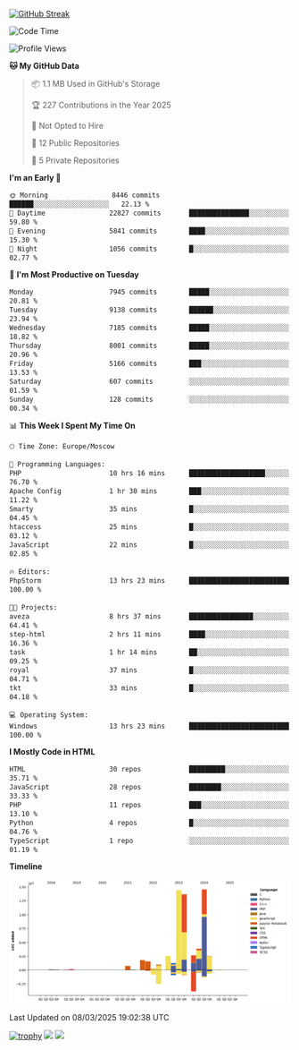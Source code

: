 [![GitHub Streak](https://github-readme-streak-stats.herokuapp.com/?user=yogik10)](https://git.io/streak-stats)
<!--START_SECTION:waka-->
![Code Time](http://img.shields.io/badge/Code%20Time-1%2C193%20hrs%206%20mins-blue)

![Profile Views](http://img.shields.io/badge/Profile%20Views-0-blue)

**🐱 My GitHub Data** 

> 📦 1.1 MB Used in GitHub's Storage 
 > 
> 🏆 227 Contributions in the Year 2025
 > 
> 🚫 Not Opted to Hire
 > 
> 📜 12 Public Repositories 
 > 
> 🔑 5 Private Repositories 
 > 
**I'm an Early 🐤** 

```text
🌞 Morning                8446 commits        ██████░░░░░░░░░░░░░░░░░░░   22.13 % 
🌆 Daytime                22827 commits       ███████████████░░░░░░░░░░   59.80 % 
🌃 Evening                5841 commits        ████░░░░░░░░░░░░░░░░░░░░░   15.30 % 
🌙 Night                  1056 commits        █░░░░░░░░░░░░░░░░░░░░░░░░   02.77 % 
```
📅 **I'm Most Productive on Tuesday** 

```text
Monday                   7945 commits        █████░░░░░░░░░░░░░░░░░░░░   20.81 % 
Tuesday                  9138 commits        ██████░░░░░░░░░░░░░░░░░░░   23.94 % 
Wednesday                7185 commits        █████░░░░░░░░░░░░░░░░░░░░   18.82 % 
Thursday                 8001 commits        █████░░░░░░░░░░░░░░░░░░░░   20.96 % 
Friday                   5166 commits        ███░░░░░░░░░░░░░░░░░░░░░░   13.53 % 
Saturday                 607 commits         ░░░░░░░░░░░░░░░░░░░░░░░░░   01.59 % 
Sunday                   128 commits         ░░░░░░░░░░░░░░░░░░░░░░░░░   00.34 % 
```


📊 **This Week I Spent My Time On** 

```text
🕑︎ Time Zone: Europe/Moscow

💬 Programming Languages: 
PHP                      10 hrs 16 mins      ███████████████████░░░░░░   76.70 % 
Apache Config            1 hr 30 mins        ███░░░░░░░░░░░░░░░░░░░░░░   11.22 % 
Smarty                   35 mins             █░░░░░░░░░░░░░░░░░░░░░░░░   04.45 % 
htaccess                 25 mins             █░░░░░░░░░░░░░░░░░░░░░░░░   03.12 % 
JavaScript               22 mins             █░░░░░░░░░░░░░░░░░░░░░░░░   02.85 % 

🔥 Editors: 
PhpStorm                 13 hrs 23 mins      █████████████████████████   100.00 % 

🐱‍💻 Projects: 
aveza                    8 hrs 37 mins       ████████████████░░░░░░░░░   64.41 % 
step-html                2 hrs 11 mins       ████░░░░░░░░░░░░░░░░░░░░░   16.36 % 
task                     1 hr 14 mins        ██░░░░░░░░░░░░░░░░░░░░░░░   09.25 % 
royal                    37 mins             █░░░░░░░░░░░░░░░░░░░░░░░░   04.71 % 
tkt                      33 mins             █░░░░░░░░░░░░░░░░░░░░░░░░   04.18 % 

💻 Operating System: 
Windows                  13 hrs 23 mins      █████████████████████████   100.00 % 
```

**I Mostly Code in HTML** 

```text
HTML                     30 repos            █████████░░░░░░░░░░░░░░░░   35.71 % 
JavaScript               28 repos            ████████░░░░░░░░░░░░░░░░░   33.33 % 
PHP                      11 repos            ███░░░░░░░░░░░░░░░░░░░░░░   13.10 % 
Python                   4 repos             █░░░░░░░░░░░░░░░░░░░░░░░░   04.76 % 
TypeScript               1 repo              ░░░░░░░░░░░░░░░░░░░░░░░░░   01.19 % 
```



**Timeline**

![Lines of Code chart](https://raw.githubusercontent.com/Yogik10/Yogik10/main/assets/bar_graph.png)


 Last Updated on 08/03/2025 19:02:38 UTC
<!--END_SECTION:waka-->
[![trophy](https://github-profile-trophy.vercel.app/?username=yogik10)](https://github.com/ryo-ma/github-profile-trophy)
![](https://github-profile-summary-cards.vercel.app/api/cards/profile-details?username=yogik10&theme=solarized_dark)
![](https://github-profile-summary-cards.vercel.app/api/cards/most-commit-language?username=yogik10&theme=solarized_dark)


